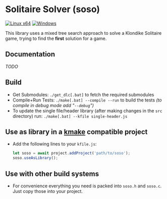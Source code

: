 # Solitaire Solver (soso)
[![Linux x64](https://github.com/tizilogic/soso/actions/workflows/linux-x64.yml/badge.svg)](https://github.com/tizilogic/soso/actions/workflows/linux-x64.yml) [![Windows](https://github.com/tizilogic/soso/actions/workflows/windows.yml/badge.svg)](https://github.com/tizilogic/soso/actions/workflows/windows.yml)

This library uses a mixed tree search approach to solve a Klondike Solitaire
game, trying to find the **first** solution for a game.

## Documentation

*TODO*

## Build

- Get Submodules: `./get_dlc[.bat]` to fetch the required submodules
- Compile+Run Tests: `./make[.bat] --compile --run` to build the tests *(to compile in debug mode add "`--debug`")*
- To update the single file/header library (after making changes in the `src` directory) run: `./make[.bat] --kfile single-header.js`

## Use as library in a [kmake](https://github.com/Kode/kmake.git) compatible project

- Add the following lines to your `kfile.js`:
    ```js
    let soso = await project.addProject('path/to/soso');
    soso.useAsLibrary();
    ```

## Use with other build systems

- For convenience everything you need is packed into `soso.h` and `soso.c`. Just copy those into your project.
